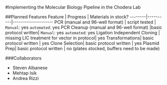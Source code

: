 #Implementing the Molecular Biology Pipeline in the Chodera Lab 

##Planned Features
Feature | Progress | Materials in stock?
--------|----------|--------------------
PCR (manual and 96-well format) | script tested | `Manual`: yes `automated`: yes
PCR Cleanup (manual and 96-well format) |basic protocol written| `Manual`: yes `automated`: yes
Ligation Independent Cloning | missing LIC treatment for vector in protocol| yes
Transformations| basic protocol written | yes 
Clone Selection| basic protocol written | yes
Plasmid Prep| basic protocol written | no (plates stocked, buffers need to be made) 


###Collaborators 
* Steven Albanese 
* Mehtap Isik 
* Andrea Rizzi 
